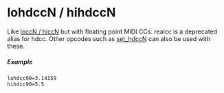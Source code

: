 ---
---
# lohdccN / hihdccN

Like [loccN / hiccN](lo_hiccN) but with floating point MIDI CCs.
realcc is a deprecated alias for hdcc. Other opcodes such as [set_hdccN](set_hdccN)
can also be used with these.

##### Example

```
lohdcc90=3.14159
hihdcc90=5.5
```
